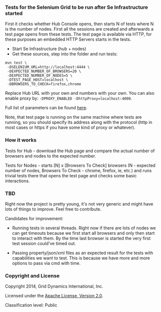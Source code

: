 ### Tests for the Selenium Grid to be run after Se Infrastructure started

First it checks whether Hub Console opens, then starts N of tests where N is the number of nodes. First all the sessions
are created and afterwards a test  page opens from these tests. The test page is available via HTTP, for these purposes an
embedded HTTP Servers starts in the tests.

- Start Se Infrastructure (hub + nodes)
- Get these sources, step into the folder and run tests:
```
mvn test \
 -DSELENIUM_URL=http://localhost:4444 \
 -DEXPECTED_NUMBER_OF_BROWSERS=20 \
 -DEXPECTED_NUMBER_OF_NODES=5 \
 -DTEST_PAGE_HOST=localhost \
 -DBROWSERS_TO_CHECK=firefox,chrome
```
Replace Hub URL with your own and numbers with your own. You can also enable proxy by: `-DPROXY_ENABLED -DhttpProxy=localhost:4000`.

Full list of parameters can be found
[here](src/test/resources/com/griddynamics/cd/selenium/app-context.xml).

Note, that test page is running on the same machine where tests are running, so you should specify its address along with
the protocol (http in most cases or https if you have some kind of proxy or whatever).

### How it works

Tests for Hub - download the Hub page and compare the actual number of
browsers and nodes to the expected number.

Tests for Nodes - starts [N] x [Browsers To Check] browsers (N - expected number of nodes,
Browsers To Check - chrome, firefox, ie, etc.) and runs trivial tests there that opens the test page and checks some
basic interactions.

### TBD

Right now the project is pretty young, it's not very generic and might have lots of things to improve. Feel free to contribute.

Candidates for improvement:
- Running tests in several threads. Right now if there are lots of nodes we can get timeouts because we first start all
browsers and only then start to interact with them. By the time last browser is started the very first test session could've
timed out.

- Passing property/json/xml files as an expected result for the tests with capabilities we want to test. This is because
we have more and more options to pass via cmd with time.


### Copyright and License

Copyright 2014, Grid Dynamics International, Inc.

Licensed under the [Apache License, Version 2.0](LICENSE.txt).

Classification level: Public
